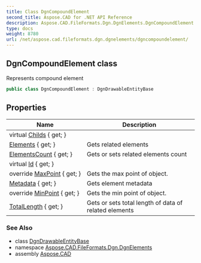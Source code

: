 ```yaml
---
title: Class DgnCompoundElement
second_title: Aspose.CAD for .NET API Reference
description: Aspose.CAD.FileFormats.Dgn.DgnElements.DgnCompoundElement class. Represents compound element
type: docs
weight: 8780
url: /net/aspose.cad.fileformats.dgn.dgnelements/dgncompoundelement/
---
```

## DgnCompoundElement class

Represents compound element

```csharp
public class DgnCompoundElement : DgnDrawableEntityBase
```

## Properties

| Name | Description |
| --- | --- |
| virtual [Childs](../../aspose.cad.fileformats.dgn.dgnelements/dgnelementbase/childs/) { get; } |  |
| [Elements](../../aspose.cad.fileformats.dgn.dgnelements/dgncompoundelement/elements/) { get; } | Gets related elements |
| [ElementsCount](../../aspose.cad.fileformats.dgn.dgnelements/dgncompoundelement/elementscount/) { get; } | Gets or sets related elements count |
| virtual [Id](../../aspose.cad.fileformats.dgn.dgnelements/dgnelementbase/id/) { get; } |  |
| override [MaxPoint](../../aspose.cad.fileformats.dgn.dgnelements/dgncompoundelement/maxpoint/) { get; } | Gets the max point of object. |
| [Metadata](../../aspose.cad.fileformats.dgn.dgnelements/dgnelementbase/metadata/) { get; } | Gets element metadata |
| override [MinPoint](../../aspose.cad.fileformats.dgn.dgnelements/dgncompoundelement/minpoint/) { get; } | Gets the min point of object. |
| [TotalLength](../../aspose.cad.fileformats.dgn.dgnelements/dgncompoundelement/totallength/) { get; } | Gets or sets total length of data of related elements |

### See Also

* class [DgnDrawableEntityBase](../dgndrawableentitybase/)
* namespace [Aspose.CAD.FileFormats.Dgn.DgnElements](../../aspose.cad.fileformats.dgn.dgnelements/)
* assembly [Aspose.CAD](../../)


